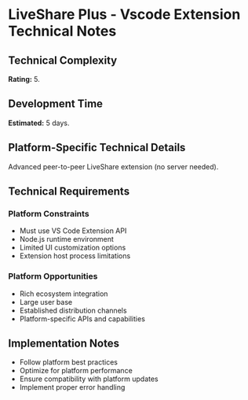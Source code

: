 # LiveShare Plus - Vscode Extension Technical Notes

## Technical Complexity
**Rating:** 5.

## Development Time
**Estimated:** 5 days.

## Platform-Specific Technical Details
Advanced peer-to-peer LiveShare extension (no server needed).

## Technical Requirements

### Platform Constraints
- Must use VS Code Extension API
- Node.js runtime environment
- Limited UI customization options
- Extension host process limitations

### Platform Opportunities
- Rich ecosystem integration
- Large user base
- Established distribution channels
- Platform-specific APIs and capabilities

## Implementation Notes
- Follow platform best practices
- Optimize for platform performance
- Ensure compatibility with platform updates
- Implement proper error handling
